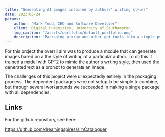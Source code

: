 ```yaml
---
title: "Generating AI images inspired by authors' writing styles"
date: 2023-03-24
params:
    author: "Mark Todd, CEO and Software Developer"
    client: Digital Humanities, University of Southampton
    img_caption: "/assets/portfolio/default_portfolio.png"
    description: "Packaging pixray and other gpt tools into a simple python interface"
---
```


For this project the overall aim was to produce a module that can generate images based on a the style of writing of a particular author. To do this it trained a model with GPT2 to mimic the author's writing style, then used the generated text as a prompt to generate an image.

The challenges of this project were unexpectedly entirely in the packaging process. The dependent packages were not setup to be simple to combine, but through several workarounds we succeeded in making a single package with all dependencies.

## Links

For the github repository, see here:

https://github.com/dreamingspires/simCataloguer

